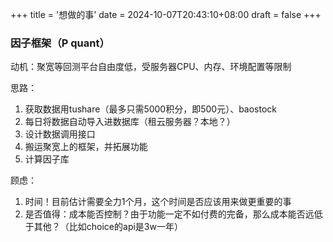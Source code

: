 +++
title = '想做的事'
date = 2024-10-07T20:43:10+08:00
draft = false
+++

### 因子框架（P quant）

动机：聚宽等回测平台自由度低，受服务器CPU、内存、环境配置等限制

思路：

1. 获取数据用tushare（最多只需5000积分，即500元）、baostock
2. 每日将数据自动导入进数据库（租云服务器？本地？）
3. 设计数据调用接口
4. 搬运聚宽上的框架，并拓展功能
5. 计算因子库

顾虑：

1. 时间！目前估计需要全力1个月，这个时间是否应该用来做更重要的事
2. 是否值得：成本能否控制？由于功能一定不如付费的完备，那么成本能否远低于其他？（比如choice的api是3w一年）
